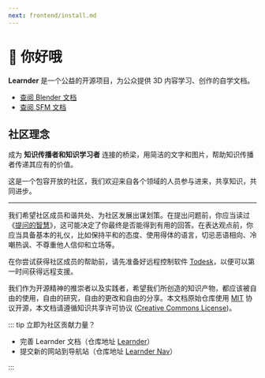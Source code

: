 ```yaml
---
next: frontend/install.md
---
```


# <span class="wave">👋</span> 你好哦

**Learnder** 是一个公益的开源项目，为公众提供 3D 内容学习、创作的自学文档。

- [查阅 Blender 文档](/guide/blender/intro)
- [查阅 SFM 文档](/guide/sfm/intro)

## 社区理念

成为 **知识传播者和知识学习者** 连接的桥梁，用简洁的文字和图片，帮助知识传播者传递其应有的价值。

这是一个包容开放的社区，我们欢迎来自各个领域的人员参与进来，共享知识，共同进步。

---

我们希望社区成员和谐共处、为社区发展出谋划策。在提出问题前，你应当读过《[提问的智慧](https://lug.ustc.edu.cn/wiki/doc/smart-questions/)》，这可能决定了你最终是否能得到有用的回答。在表达观点前，你应当具备基本的礼仪，比如保持平和的态度、使用得体的语言，切忌恶语相向、冷嘲热讽、不尊重他人信仰和立场等。

在你尝试获得社区成员的帮助前，请先准备好远程控制软件 [Todesk](https://todesk.com/)，以便可以第一时间获得远程支援。

我们作为开源精神的推崇者以及实践者，希望我们所创造的知识产物，都应该被自由的使用，自由的研究，自由的更改和自由的分享。本文档原始仓库使用 [MIT](https://choosealicense.com/licenses/mit/) 协议开源，本文档请遵循知识共享许可协议 ([Creative Commons License](https://creativecommons.org/licenses/by-nc-sa/4.0/deed.zh))。

::: tip 立即为社区贡献力量？

 - 完善 Learnder 文档（仓库地址 [Learnder](https://github.com/Loudomian/learnder)）
 - 提交新的网站到导航站（仓库地址 [Learnder Nav](https://github.com/Loudomian/learnder-nav/issues/new)）

:::

